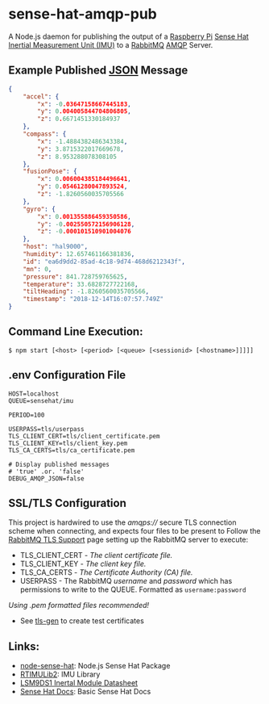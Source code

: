 # sense-hat-amqp-pub

A Node.js daemon for publishing the output of a 
[Raspberry Pi](https://www.raspberrypi.org/) 
[Sense Hat](https://www.raspberrypi.org/products/sense-hat/) 
[Inertial Measurement Unit (IMU)](https://en.wikipedia.org/wiki/Inertial_measurement_unit)
to a [RabbitMQ](https://www.rabbitmq.com/)
[AMQP](https://en.wikipedia.org/wiki/Advanced_Message_Queuing_Protocol) Server.

## Example Published [JSON](http://json.org) Message

```json
{
    "accel": {
        "x": -0.03647158667445183,
        "y": 0.004005844704806805,
        "z": 0.6671451330184937
    },
    "compass": {
        "x": -1.4884382486343384,
        "y": 3.8715322017669678,
        "z": 8.953288078308105
    },
    "fusionPose": {
        "x": 0.006004385184496641,
        "y": 0.05461280047893524,
        "z": -1.8260560035705566
    },
    "gyro": {
        "x": 0.001355886459350586,
        "y": -0.002550572156906128,
        "z": -0.000101510901004076
    },
    "host": "hal9000",
    "humidity": 12.657461166381836,
    "id": "ea6d9dd2-85ad-4c18-9d74-468d6212343f",
    "mn": 0,
    "pressure": 841.728759765625,
    "temperature": 33.6828727722168,
    "tiltHeading": -1.8260560035705566,
    "timestamp": "2018-12-14T16:07:57.749Z"
}
```

## Command Line Execution:
```aidl
$ npm start [<host> [<period> [<queue> [<sessionid> [<hostname>]]]]]
```

## .env Configuration File

```
HOST=localhost
QUEUE=sensehat/imu

PERIOD=100

USERPASS=tls/userpass
TLS_CLIENT_CERT=tls/client_certificate.pem
TLS_CLIENT_KEY=tls/client_key.pem
TLS_CA_CERTS=tls/ca_certificate.pem

# Display published messages
# 'true' .or. 'false'
DEBUG_AMQP_JSON=false
``` 

## SSL/TLS Configuration

This project is hardwired to use the _amqps://_ secure TLS connection scheme when connecting, and expects four files to be present to 
Follow the [RabbitMQ TLS Support](https://www.rabbitmq.com/ssl.html) page setting up the RabbitMQ server to execute:

* TLS_CLIENT_CERT - _The client certificate file._
* TLS_CLIENT_KEY - _The client key file._
* TLS_CA_CERTS - _The Certificate Authority (CA) file._
* USERPASS - The RabbitMQ _username_ and _password_ which has permissions to write to the QUEUE. Formatted as ```username:password```

_Using .pem formatted files recommended!_

* See [tls-gen](https://github.com/michaelklishin/tls-gen) to create test certificates

## Links:
* [node-sense-hat](https://github.com/balena-io-playground/node-sense-hat): Node.js Sense Hat Package
* [RTIMULib2](https://github.com/richardstechnotes/RTIMULib2): IMU Library
* [LSM9DS1 Inertal Module Datasheet](https://www.st.com/content/ccc/resource/technical/document/datasheet/1e/3f/2a/d6/25/eb/48/46/DM00103319.pdf/files/DM00103319.pdf/jcr:content/translations/en.DM00103319.pdf)
* [Sense Hat Docs](https://www.raspberrypi.org/documentation/hardware/sense-hat/): Basic Sense Hat Docs
